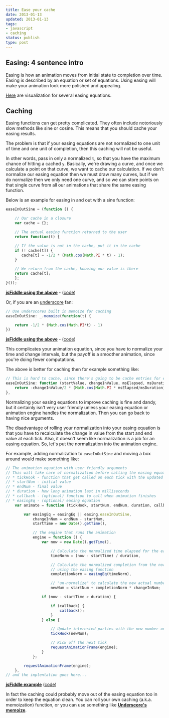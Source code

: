 ```yaml
---
title: Ease your cache
date: 2013-01-13
updated: 2013-01-13
tags:
- javascript
- caching
status: publish
type: post
---
```

## Easing: 4 sentence intro

Easing is how an animation moves from initial state to completion over time. Easing is described by an equation or set of
equations. Using easing will make your animation look more polished and appealing.

[Here](http://easings.net/) are visualization for several easing equations.

## Caching

Easing functions can get pretty complicated. They often include notoriously slow methods like sine or cosine. This
means that you should cache your easing results.

The problem is that if your easing equations are not normalized to one unit of time and one unit of completion, then
this caching will not be useful.

In other words, pass in only a normalized `t`, so that you have the maximum chance of hitting a cached `y`. Basically,
we're drawing a curve, and once we calculate a point on that curve, we want to cache our calculation. If we don't
normalize our easing equation then we must draw many curves, but if we do normalize then we only need one curve, and
so we can store points on that single curve from all our animations that share the same easing function.

Below is an example for easing in and out with a sine function:

```javascript
easeInOutSine = (function () {

    // Our cache in a closure
    var cache = {};

    // The actual easing function returned to the user
    return function(t) {

    // If the value is not in the cache, put it in the cache
    if (! cache[t]) {
       cache[t] = -1/2 * (Math.cos(Math.PI * t) - 1);
    }

    // We return from the cache, knowing our value is there
    return cache[t];
    };
}());
```

[**jsFiddle using the above**](http://jsfiddle.net/pajtai/VX5xK/show/) - ([code](http://jsfiddle.net/pajtai/VX5xK/))

Or, if you are an [underscore](http://underscorejs.org/) fan:

```javascript
// Use underscores built in memoize for caching
easeInOutSine: _.memoize(function(t) {

    return -1/2 * (Math.cos(Math.PI*t) - 1)
})
```

[**jsFiddle using the above**](http://jsfiddle.net/pajtai/8kU85/show/) - ([code](http://jsfiddle.net/pajtai/8kU85/))

This complicates your animation equation, since you have to normalize your time and change intervals, but the
payoff is a smoother animation, since you're doing fewer computations.

The above is better for caching then for example something like:

```javascript
// This is hard to cache, since there's going to be cache entries for each combination of arguments
easeInOutSine: function (startValue, changeInValue, msElapsed, msDuration) {
    return -changeInValue/2 * (Math.cos(Math.PI * msElapsed/msDuration) - 1) + startValue;
},
```

Normalizing your easing equations to improve caching is fine and dandy, but it certainly isn't very user friendly unless
your easing equation or animation engine handles the normalization. Then you can go back to having nice arguments.

The disadvantage of rolling your normalization into your easing equation is that you have to recalculate the change
in value from the start and end value at each tick. Also, it doesn't seem like normalization is a job for an easing
 equation. So, let's put the normalization into the animation engine.

For example, adding normalization to `easeInOutSine` and moving a box around would make something like:

```javascript
// The animation equation with user friendly arguments
// This will take care of normalization before calling the easing equation,
// * tickHook - function that get called on each tick with the updated number
// * startNum - initial value
// * endNum - final value
// * duration - how long animation last in milliseconds
// * callback - (optional) function to call when animation finishes
// * easingEq - (optional) easing equation
    var animate = function (tickHook, startNum, endNum, duration, callback, easingEq) {

        var easingEq = easingEq || easing.easeInOutSine,
            changeInNum = endNum - startNum,
            startTime = new Date().getTime(),

            // The engine that runs the animation
            engine = function () {
                var now = new Date().getTime(),

                    // Calculate the normalized time elapsed for the easing function
                    timeNorm = (now - startTime) / duration,

                    // Calculate the normalized completion from the normalized time
                    // using the easing function
                    completionNorm = easingEq(timeNorm),

                    // "un-normalize" to calculate the new actual number
                    newNum = startNum + completionNorm * changeInNum;

                if (now - startTime > duration) {

                    if (callback) {
                        callback();
                    }
                } else {

                    // Update interested parties with the new number once per tick
                    tickHook(newNum);

                    // Kick off the next tick
                    requestAnimationFrame(engine);
                }
            };

        requestAnimationFrame(engine);
    },
// and the implentation goes here...
```

[**jsFiddle example**](http://jsfiddle.net/pajtai/gAAp2/show) ([code](http://jsfiddle.net/pajtai/gAAp2/))

In fact the caching could probably move out of the easing equation too in order to keep the equation clean. You can
roll your own caching (a.k.a. memoization) function, or you can use something like [**Underscore's memoize**](http://underscorejs.org/#memoize).
